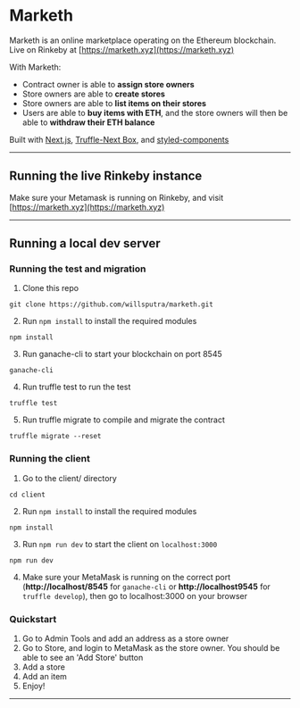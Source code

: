 # Marketh

Marketh is an online marketplace operating on the Ethereum blockchain.
Live on Rinkeby at [https://marketh.xyz](https://marketh.xyz)

With Marketh:
 * Contract owner is able to **assign store owners**
 * Store owners are able to **create stores**
 * Store owners are able to **list items on their stores**
 * Users are able to **buy items with ETH**, and the store owners will then be able to **withdraw their ETH balance**

Built with [Next.js](https://github.com/zeit/next.js/), [Truffle-Next Box](https://github.com/adrianmcli/truffle-next), and [styled-components](https://github.com/styled-components/styled-components)

---

 ## Running the live Rinkeby instance
Make sure your Metamask is running on Rinkeby, and visit [https://marketh.xyz](https://marketh.xyz)

---

## Running a local dev server

### Running the test and migration

1. Clone this repo
```
git clone https://github.com/willsputra/marketh.git
```

2. Run `npm install` to install the required modules
```
npm install
```

3. Run ganache-cli to start your blockchain on port 8545
```
ganache-cli
```

4. Run truffle test to run the test
```
truffle test
```

5. Run truffle migrate to compile and migrate the contract
```
truffle migrate --reset
```

### Running the client
1. Go to the client/ directory
```
cd client
```

2. Run `npm install` to install the required modules
```
npm install
```

3. Run `npm run dev` to start the client on `localhost:3000`
```
npm run dev
```

4. Make sure your MetaMask is running on the correct port (**http://localhost/8545** for `ganache-cli` or **http://localhost9545** for `truffle develop`), then go to localhost:3000 on your browser


### Quickstart
1. Go to Admin Tools and add an address as a store owner
2. Go to Store, and login to MetaMask as the store owner. You should be able to see an 'Add Store' button
3. Add a store
4. Add an item
5. Enjoy!

---